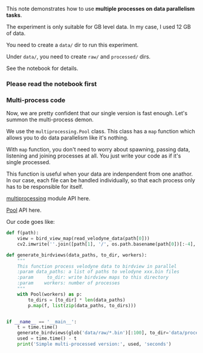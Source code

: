 This note demonstrates how to use __multiple processes on data parallelism tasks__.

The experiment is only suitable for GB level data. In my case, I used 12 GB of data.

You need to create a `data/` dir to run this experiment.

Under `data/`, you need to create `raw/` and `processed/` dirs.

See the notebook for details.

### Please read the notebook first

### Multi-process code

Now, we are pretty confident that our single version is fast enough. Let's summon the multi-process demon.

We use the `multiprocessing.Pool` class. This class has a `map` function which allows you to do data parallelism like it's nothing.

With `map` function, you don't need to worry about spawning, passing data, listening and joining processes at all. You just write your code as if it's single processed.

This function is useful when your data are indenpendent from one anathor. In our case, each file can be handled individually, so that each process only has to be responsible for itself.

[multiprocessing](https://docs.python.org/3.5/library/multiprocessing.html) module API here.

[Pool](https://docs.python.org/3.5/library/multiprocessing.html#multiprocessing.pool.Pool) API here.

Our code goes like:
```python
def f(path):
	view = bird_view_map(read_velodyne_data(path[0]))
	cv2.imwrite(''.join([path[1], '/', os.path.basename(path[0])[:-4], '.png']), view)

def generate_birdviews(data_paths, to_dir, workers):
	"""
	This function process velodyne data to birdview in parallel
	:param data_paths: a list of paths to velodyne xxx.bin files
	:param     to_dir: write birdview maps to this directory
	:param    workers: number of processes
	"""
	with Pool(workers) as p:
		to_dirs = [to_dir] * len(data_paths)
		p.map(f, list(zip(data_paths, to_dirs)))


if __name__ == '__main__':
	t = time.time()
	generate_birdviews(glob('data/raw/*.bin')[:100], to_dir='data/processed', workers=8)
	used = time.time() - t
	print('Simple multi-processed version:', used, 'seconds')
```

